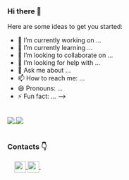 ### Hi there 👋

Here are some ideas to get you started:

- 🔭 I’m currently working on ...
- 🌱 I’m currently learning ...
- 👯 I’m looking to collaborate on ...
- 🤔 I’m looking for help with ...
- 💬 Ask me about ...
- 📫 How to reach me: ...
- 😄 Pronouns: ...
- ⚡ Fun fact: ...
-->
<br>
<a href="https://github-readme-stats.vercel.app/api?username=parnabghosh1004&show_icons=true&theme=cobalt">
  <img align="center" src="https://github-readme-stats.vercel.app/api?username=parnabghosh1004&show_icons=true&theme=radical&custom_title=My GitHub Stats" />
</a>
<a href="https://github-readme-stats.vercel.app/api/top-langs/?username=parnabghosh1004&layout=compact&langs_count=8">
  <img align="center" src="https://github-readme-stats.vercel.app/api/top-langs/?username=parnabghosh1004&layout=compact&langs_count=10&theme=radical" />
</a>
<br><br>

### Contacts     :point_down:
&nbsp; &nbsp;
<a href="https://mail.google.com/mail/?view=cm&fs=1&tf=1&to=parnab0410@gmail.com">
    <img align="center" width="26px" src="https://github.com/parnabghosh1004/parnabghosh1004/blob/main/assets/gmail.png" />
</a>
<a href="https://www.linkedin.com/in/parnab-ghosh-57326118b/">
    <img align="center" width="26px" src="https://github.com/parnabghosh1004/parnabghosh1004/blob/main/assets/linkedin.jpeg" />
 </a>  &nbsp; &nbsp; &nbsp; &nbsp; &nbsp; &nbsp; &nbsp; &nbsp; &nbsp; &nbsp; &nbsp; &nbsp;
<br>
